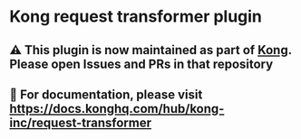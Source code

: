 # Kong request transformer plugin

## :warning: This plugin is now maintained as part of [Kong](https://github.com/Kong/kong). Please open Issues and PRs in that repository

## :open_book: For documentation, please visit https://docs.konghq.com/hub/kong-inc/request-transformer

